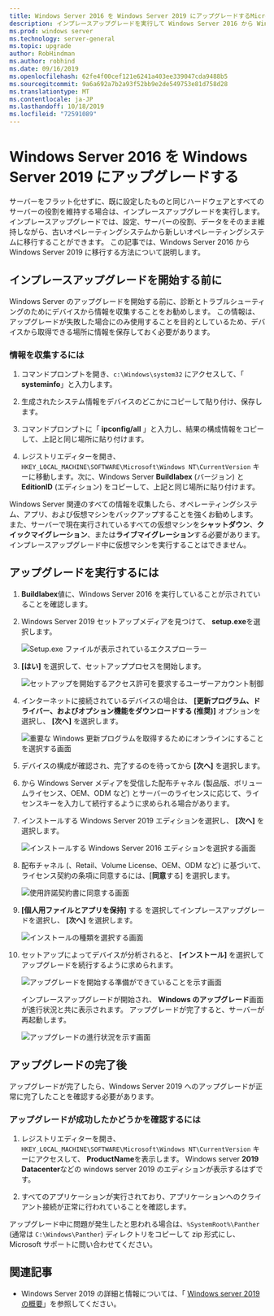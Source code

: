 ```yaml
---
title: Windows Server 2016 を Windows Server 2019 にアップグレードするMicrosoft Docs
description: インプレースアップグレードを実行して Windows Server 2016 から Windows Server 2019 に移行する方法について説明します。
ms.prod: windows server
ms.technology: server-general
ms.topic: upgrade
author: RobHindman
ms.author: robhind
ms.date: 09/16/2019
ms.openlocfilehash: 62fe4f00cef121e6241a403ee339047cda9488b5
ms.sourcegitcommit: 9a6a692a7b2a93f52bb9e2de549753e81d758d28
ms.translationtype: MT
ms.contentlocale: ja-JP
ms.lasthandoff: 10/18/2019
ms.locfileid: "72591089"
---
```

# <a name="upgrade-windows-server-2016-to-windows-server-2019"></a>Windows Server 2016 を Windows Server 2019 にアップグレードする

サーバーをフラット化せずに、既に設定したものと同じハードウェアとすべてのサーバーの役割を維持する場合は、インプレースアップグレードを実行します。 インプレースアップグレードでは、設定、サーバーの役割、データをそのまま維持しながら、古いオペレーティングシステムから新しいオペレーティングシステムに移行することができます。 この記事では、Windows Server 2016 から Windows Server 2019 に移行する方法について説明します。

## <a name="before-you-begin-your-in-place-upgrade"></a>インプレースアップグレードを開始する前に

Windows Server のアップグレードを開始する前に、診断とトラブルシューティングのためにデバイスから情報を収集することをお勧めします。 この情報は、アップグレードが失敗した場合にのみ使用することを目的としているため、デバイスから取得できる場所に情報を保存しておく必要があります。

### <a name="to-collect-your-info"></a>情報を収集するには

1. コマンドプロンプトを開き、`c:\Windows\system32` にアクセスして、「 **systeminfo**」と入力します。

2. 生成されたシステム情報をデバイスのどこかにコピーして貼り付け、保存します。

3. コマンドプロンプトに「 **ipconfig/all** 」と入力し、結果の構成情報をコピーして、上記と同じ場所に貼り付けます。

4. レジストリエディターを開き、`HKEY_LOCAL_MACHINE\SOFTWARE\Microsoft\Windows NT\CurrentVersion` キーに移動します。次に、Windows Server **Buildlabex** (バージョン) と**EditionID** (エディション) をコピーして、上記と同じ場所に貼り付けます。

Windows Server 関連のすべての情報を収集したら、オペレーティングシステム、アプリ、および仮想マシンをバックアップすることを強くお勧めします。 また、サーバーで現在実行されているすべての仮想マシンを**シャットダウン**、**クイックマイグレーション**、または**ライブマイグレーション**する必要があります。 インプレースアップグレード中に仮想マシンを実行することはできません。

## <a name="to-perform-the-upgrade"></a>アップグレードを実行するには

1. **Buildlabex**値に、Windows Server 2016 を実行していることが示されていることを確認します。

2. Windows Server 2019 セットアップメディアを見つけて、 **setup.exe**を選択します。

    ![Setup.exe ファイルが表示されているエクスプローラー](media/upgrade-2016-2019/setup-2019.png)

3. **[はい]** を選択して、セットアッププロセスを開始します。

    ![セットアップを開始するアクセス許可を要求するユーザーアカウント制御](media/upgrade-2016-2019/start-setup-uac-box.png)

4. インターネットに接続されているデバイスの場合は、 **[更新プログラム、ドライバー、およびオプション機能をダウンロードする (推奨)]** オプションを選択し、 **[次へ]** を選択します。

    ![重要な Windows 更新プログラムを取得するためにオンラインにすることを選択する画面](media/upgrade-2016-2019/online-updates-win-setup.png)

5. デバイスの構成が確認され、完了するのを待ってから **[次へ]** を選択します。

6. から Windows Server メディアを受信した配布チャネル (製品版、ボリュームライセンス、OEM、ODM など) とサーバーのライセンスに応じて、ライセンスキーを入力して続行するように求められる場合があります。

7. インストールする Windows Server 2019 エディションを選択し、 **[次へ]** を選択します。

    ![インストールする Windows Server 2016 エディションを選択する画面](media/upgrade-2016-2019/select-os-edition.png)

8. 配布チャネル (、Retail、Volume License、OEM、ODM など) に基づいて、ライセンス契約の条項に同意するには、[**同意**する] を選択します。

    ![使用許諾契約書に同意する画面](media/upgrade-2016-2019/license-terms.png)

9. **[個人用ファイルとアプリを保持]** する を選択してインプレースアップグレードを選択し、 **[次へ]** を選択します。

    ![インストールの種類を選択する画面](media/upgrade-2016-2019/choose-install-upgrade.png)

10. セットアップによってデバイスが分析されると、 **[インストール]** を選択してアップグレードを続行するように求められます。

    ![アップグレードを開始する準備ができていることを示す画面](media/upgrade-2016-2019/ready-to-install.png)

    インプレースアップグレードが開始され、 **Windows のアップグレード**画面が進行状況と共に表示されます。 アップグレードが完了すると、サーバーが再起動します。

    ![アップグレードの進行状況を示す画面](media/upgrade-2016-2019/upgrading-windows-with-progress.png)

## <a name="after-your-upgrade-is-done"></a>アップグレードの完了後

アップグレードが完了したら、Windows Server 2019 へのアップグレードが正常に完了したことを確認する必要があります。

### <a name="to-make-sure-your-upgrade-was-successful"></a>アップグレードが成功したかどうかを確認するには

1. レジストリエディターを開き、`HKEY_LOCAL_MACHINE\SOFTWARE\Microsoft\Windows NT\CurrentVersion` キーにアクセスして、 **ProductName**を表示します。 Windows server **2019 Datacenter**などの windows server 2019 のエディションが表示するはずです。

2. すべてのアプリケーションが実行されており、アプリケーションへのクライアント接続が正常に行われていることを確認します。

アップグレード中に問題が発生したと思われる場合は、`%SystemRoot%\Panther` (通常は `C:\Windows\Panther`) ディレクトリをコピーして zip 形式にし、Microsoft サポートに問い合わせてください。

## <a name="related-articles"></a>関連記事

- Windows Server 2019 の詳細と情報については、「 [Windows server 2019 の概要](https://docs.microsoft.com/windows-server/get-started-19/get-started-19)」を参照してください。
